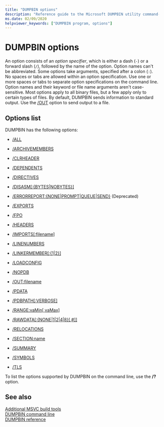 ```yaml
---
title: "DUMPBIN options"
description: "Reference guide to the Microsoft DUMPBIN utility command-line options."
ms.date: 02/09/2020
helpviewer_keywords: ["DUMPBIN program, options"]
---
```

# DUMPBIN options

An option consists of an *option specifier*, which is either a dash (`-`) or a forward slash (`/`), followed by the name of the option. Option names can't be abbreviated. Some options take arguments, specified after a colon (`:`). No spaces or tabs are allowed within an option specification. Use one or more spaces or tabs to separate option specifications on the command line. Option names and their keyword or file name arguments aren't case-sensitive. Most options apply to all binary files, but a few apply only to certain types of files. By default, DUMPBIN sends information to standard output. Use the [/OUT](out-dumpbin.md) option to send output to a file.

## Options list

DUMPBIN has the following options:

- [/ALL](all.md)

- [/ARCHIVEMEMBERS](archivemembers.md)

- [/CLRHEADER](clrheader.md)

- [/DEPENDENTS](dependents.md)

- [/DIRECTIVES](directives.md)

- [/DISASM\[:{BYTES\|NOBYTES}\]](disasm.md)

- [/ERRORREPORT:{NONE|PROMPT|QUEUE|SEND}](errorreport-dumpbin-exe.md) (Deprecated)

- [/EXPORTS](dash-exports.md)

- [/FPO](fpo.md)

- [/HEADERS](headers.md)

- [/IMPORTS\[:filename\]](imports-dumpbin.md)

- [/LINENUMBERS](linenumbers.md)

- [/LINKERMEMBER\[:{1|2}\]](linkermember.md)

- [/LOADCONFIG](loadconfig.md)

- [/NOPDB](nopdb.md)

- [/OUT:filename](out-dumpbin.md)

- [/PDATA](pdata.md)

- [/PDBPATH\[:VERBOSE\]](pdbpath.md)

- [/RANGE:vaMin\[,vaMax\]](range.md)

- [/RAWDATA\[:{NONE\|1\|2\|4\|8}\[,#\]\]](rawdata.md)

- [/RELOCATIONS](relocations.md)

- [/SECTION:name](section-dumpbin.md)

- [/SUMMARY](summary.md)

- [/SYMBOLS](symbols.md)

- [/TLS](tls.md)

To list the options supported by DUMPBIN on the command line, use the **/?** option.

## See also

[Additional MSVC build tools](c-cpp-build-tools.md)\
[DUMPBIN command line](dumpbin-command-line.md)\
[DUMPBIN reference](dumpbin-reference.md)
